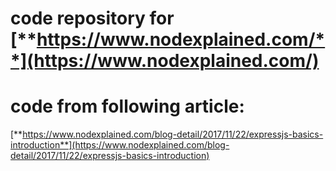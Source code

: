 # code repository for [**https://www.nodexplained.com/**](https://www.nodexplained.com/)
# code from following article:
[**https://www.nodexplained.com/blog-detail/2017/11/22/expressjs-basics-introduction**](https://www.nodexplained.com/blog-detail/2017/11/22/expressjs-basics-introduction)